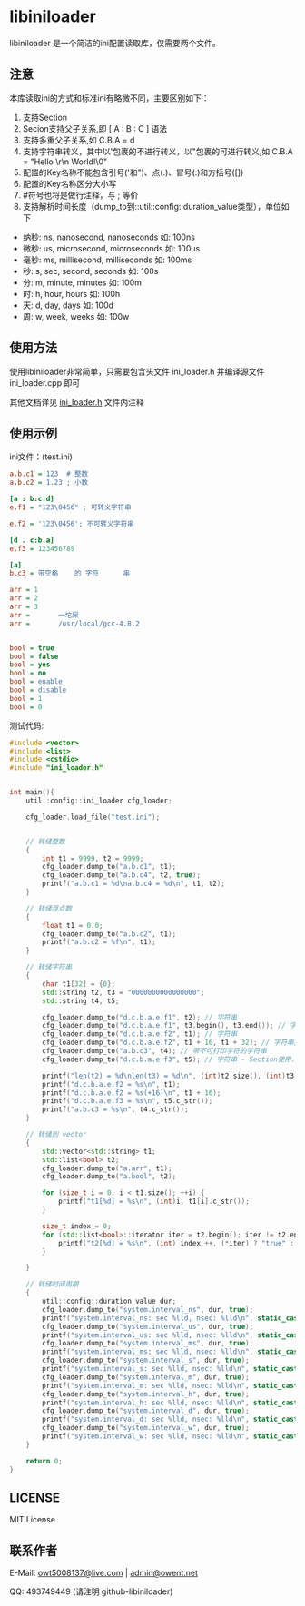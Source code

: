 libiniloader
============

libiniloader 是一个简洁的ini配置读取库，仅需要两个文件。


注意
------
本库读取ini的方式和标准ini有略微不同，主要区别如下：

1. 支持Section
2. Secion支持父子关系,即 [ A : B : C ] 语法
3. 支持多重父子关系,如 C.B.A = d
4. 支持字符串转义，其中以'包裹的不进行转义，以"包裹的可进行转义,如 C.B.A = "Hello \r\n World!\0"
5. 配置的Key名称不能包含引号('和")、点(.)、冒号(:)和方括号([])
6. 配置的Key名称区分大小写
7. #符号也将是做行注释，与 ; 等价
8. 支持解析时间长度（dump_to到\:\:util\:\:config\:\:duration_value类型），单位如下
  + 纳秒: ns, nanosecond, nanoseconds     如: 100ns
  + 微秒: us, microsecond, microseconds   如: 100us
  + 毫秒: ms, millisecond, milliseconds   如: 100ms
  + 秒: s, sec, second, seconds           如: 100s
  + 分: m, minute, minutes                如: 100m
  + 时: h, hour, hours                    如: 100h
  + 天: d, day, days                      如: 100d
  + 周: w, week, weeks                    如: 100w


使用方法
------
使用libiniloader非常简单，只需要包含头文件 ini_loader.h 并编译源文件 ini_loader.cpp 即可

其他文档详见 [ini_loader.h](ini_loader.h) 文件内注释

使用示例
------
ini文件：(test.ini)

```ini
a.b.c1 = 123  # 整数
a.b.c2 = 1.23 ; 小数

[a : b:c:d]
e.f1 = "123\0456" ; 可转义字符串

e.f2 = '123\0456'; 不可转义字符串

[d . c:b.a]
e.f3 = 123456789

[a]
b.c3 = 带空格    的 字符		串

arr = 1
arr = 2   
arr = 3   
arr = 		一坨屎
arr = 		/usr/local/gcc-4.8.2


bool = true
bool = false
bool = yes
bool = no
bool = enable
bool = disable
bool = 1
bool = 0
```

测试代码:
```cpp
#include <vector>
#include <list>
#include <cstdio>
#include "ini_loader.h"


int main(){
    util::config::ini_loader cfg_loader;

    cfg_loader.load_file("test.ini");


    // 转储整数
    {
        int t1 = 9999, t2 = 9999;
        cfg_loader.dump_to("a.b.c1", t1);
        cfg_loader.dump_to("a.b.c4", t2, true);
        printf("a.b.c1 = %d\na.b.c4 = %d\n", t1, t2);
    }

    // 转储浮点数
    {
        float t1 = 0.0;
        cfg_loader.dump_to("a.b.c2", t1);
        printf("a.b.c2 = %f\n", t1);
    }

    // 转储字符串
    {
        char t1[32] = {0};
        std::string t2, t3 = "0000000000000000";
        std::string t4, t5;

        cfg_loader.dump_to("d.c.b.a.e.f1", t2); // 字符串
        cfg_loader.dump_to("d.c.b.a.e.f1", t3.begin(), t3.end()); // 字符串迭代器
        cfg_loader.dump_to("d.c.b.a.e.f2", t1); // 字符串
        cfg_loader.dump_to("d.c.b.a.e.f2", t1 + 16, t1 + 32); // 字符串指针迭代器
        cfg_loader.dump_to("a.b.c3", t4); // 带不可打印字符的字符串
        cfg_loader.dump_to("d.c.b.a.e.f3", t5); // 字符串 - Section使用.分割层级

        printf("len(t2) = %d\nlen(t3) = %d\n", (int)t2.size(), (int)t3.size());
        printf("d.c.b.a.e.f2 = %s\n", t1);
        printf("d.c.b.a.e.f2 = %s(+16)\n", t1 + 16);
        printf("d.c.b.a.e.f3 = %s\n", t5.c_str());
        printf("a.b.c3 = %s\n", t4.c_str());
    }

    // 转储到 vector
    {
        std::vector<std::string> t1;
        std::list<bool> t2;
        cfg_loader.dump_to("a.arr", t1);
        cfg_loader.dump_to("a.bool", t2);

        for (size_t i = 0; i < t1.size(); ++i) {
            printf("t1[%d] = %s\n", (int)i, t1[i].c_str());
        }

        size_t index = 0;
        for (std::list<bool>::iterator iter = t2.begin(); iter != t2.end(); ++iter) {
            printf("t2[%d] = %s\n", (int) index ++, (*iter) ? "true" : "false");
        }

    }

    // 转储时间周期
    {
        util::config::duration_value dur;
        cfg_loader.dump_to("system.interval_ns", dur, true);
        printf("system.interval_ns: sec %lld, nsec: %lld\n", static_cast<long long>(dur.sec), static_cast<long long>(dur.nsec));
        cfg_loader.dump_to("system.interval_us", dur, true);
        printf("system.interval_us: sec %lld, nsec: %lld\n", static_cast<long long>(dur.sec), static_cast<long long>(dur.nsec));
        cfg_loader.dump_to("system.interval_ms", dur, true);
        printf("system.interval_ms: sec %lld, nsec: %lld\n", static_cast<long long>(dur.sec), static_cast<long long>(dur.nsec));
        cfg_loader.dump_to("system.interval_s", dur, true);
        printf("system.interval_s: sec %lld, nsec: %lld\n", static_cast<long long>(dur.sec), static_cast<long long>(dur.nsec));
        cfg_loader.dump_to("system.interval_m", dur, true);
        printf("system.interval_m: sec %lld, nsec: %lld\n", static_cast<long long>(dur.sec), static_cast<long long>(dur.nsec));
        cfg_loader.dump_to("system.interval_h", dur, true);
        printf("system.interval_h: sec %lld, nsec: %lld\n", static_cast<long long>(dur.sec), static_cast<long long>(dur.nsec));
        cfg_loader.dump_to("system.interval_d", dur, true);
        printf("system.interval_d: sec %lld, nsec: %lld\n", static_cast<long long>(dur.sec), static_cast<long long>(dur.nsec));
        cfg_loader.dump_to("system.interval_w", dur, true);
        printf("system.interval_w: sec %lld, nsec: %lld\n", static_cast<long long>(dur.sec), static_cast<long long>(dur.nsec));
    }

    return 0;
}
```

LICENSE
------
MIT License


联系作者
------
E-Mail: [owt5008137@live.com](mailto:owt5008137@live.com) | [admin@owent.net](mailto:admin@owent.net)

QQ: 493749449 (请注明 github-libiniloader)
